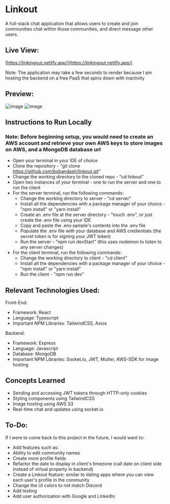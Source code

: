 # Linkout
A full-stack chat application that allows users to create and join communities chat within those communities, and direct message other users.

## Live View:
[https://linkingout.netlify.app/](https://linkingout.netlify.app/)

Note: The application may take a few seconds to render because I am hosting the backend on a free PaaS that spins down with inactivity

## Preview:
![image](https://github.com/bobandash/linkout/assets/74850332/24835838-70d7-4563-8196-009a820bf8ba)
![image](https://github.com/bobandash/linkout/assets/74850332/03569857-76e8-451c-a909-0ea5bbe30b65)

## Instructions to Run Locally
### Note: Before beginning setup, you would need to create an AWS account and retrieve your own AWS keys to store images on AWS, and a MongoDB database url
- Open your terminal in your IDE of choice
- Clone the repository - "git clone https://github.com/bobandash/linkout.git"
- Change the working directory to the cloned repo - "cd linkout"
- Open two instances of your terminal - one to run the server and one to run the client
- For the server terminal, run the following commands:
  - Change the working directory to server - "cd server"
  - Install all the dependencies with a package manager of your choice - "npm install" or "yarn install"
  - Create an .env file at the server directory - "touch .env", or just create the .env file using your IDE
  - Copy and paste the .env.sample's contents into the .env file
  - Populate the .env file with your database and AWS credientials (the secret token is for signing your JWT token)
  - Run the server - "npm run devStart" (this uses nodemon to listen to any server changes)
- For the client terminal, run the following commands:
  - Change the working directory to client - "cd client"
  - Install all the dependencies with a package manager of your choice - "npm install" or "yarn install" 
  - Run the client - "npm run dev"


## Relevant Technologies Used:
Front-End:
- Framework: React
- Language: Typescript
- Important NPM Libraries: TailwindCSS, Axios
  
Backend:
- Framework: Express
- Language: Javascript
- Database: MongoDB
- Important NPM Libraries: Socket.io, JWT, Multer, AWS-SDK for image hosting

## Concepts Learned
- Sending and accessing JWT tokens through HTTP-only cookies
- Styling components using TailwindCSS
- Image hosting using AWS S3
- Real-time chat and updates using socket.io

## To-Do:
If I were to come back to this project in the future, I would want to:
- Add features such as:
- Ability to edit community names
- Create more profile fields
- Refactor the date to display in client's timezone (call date on client side instead of virtual property in backend)
- Create a Linkout feature: similar to dating apps where you can view each user's profile in the community
- Change the UI colors to not match Discord
- Add testing
- Add user authorization with Google and LinkedIn
